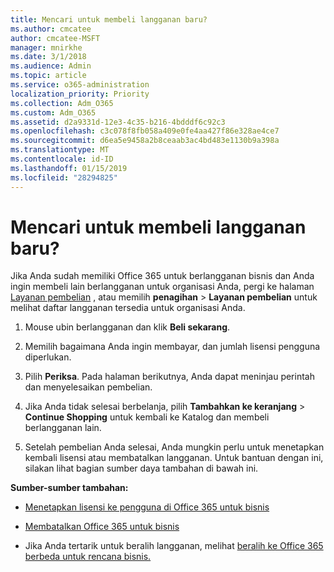 ```yaml
---
title: Mencari untuk membeli langganan baru?
ms.author: cmcatee
author: cmcatee-MSFT
manager: mnirkhe
ms.date: 3/1/2018
ms.audience: Admin
ms.topic: article
ms.service: o365-administration
localization_priority: Priority
ms.collection: Adm_O365
ms.custom: Adm_O365
ms.assetid: d2a9331d-12e3-4c35-b216-4bdddf6c92c3
ms.openlocfilehash: c3c078f8fb058a409e0fe4aa427f86e328ae4ce7
ms.sourcegitcommit: d6ea5e9458a2b8ceaab3ac4bd483e1130b9a398a
ms.translationtype: MT
ms.contentlocale: id-ID
ms.lasthandoff: 01/15/2019
ms.locfileid: "28294825"
---
```

# <a name="looking-to-buy-a-new-subscription"></a>Mencari untuk membeli langganan baru?

Jika Anda sudah memiliki Office 365 untuk berlangganan bisnis dan Anda ingin membeli lain berlangganan untuk organisasi Anda, pergi ke halaman [Layanan pembelian](https://go.microsoft.com/fwlink/p/?linkid=868433) , atau memilih **penagihan** \> **Layanan pembelian** untuk melihat daftar langganan tersedia untuk organisasi Anda. 
  
1. Mouse ubin berlangganan dan klik **Beli sekarang**.
    
2. Memilih bagaimana Anda ingin membayar, dan jumlah lisensi pengguna diperlukan.
    
3. Pilih **Periksa**. Pada halaman berikutnya, Anda dapat meninjau perintah dan menyelesaikan pembelian.
    
4. Jika Anda tidak selesai berbelanja, pilih **Tambahkan ke keranjang** \> **Continue Shopping** untuk kembali ke Katalog dan membeli berlangganan lain. 
    
5. Setelah pembelian Anda selesai, Anda mungkin perlu untuk menetapkan kembali lisensi atau membatalkan langganan. Untuk bantuan dengan ini, silakan lihat bagian sumber daya tambahan di bawah ini.
    
 **Sumber-sumber tambahan:**
  
- [Menetapkan lisensi ke pengguna di Office 365 untuk bisnis](https://support.office.com/article/997596b5-4173-4627-b915-36abac6786dc)
    
- [Membatalkan Office 365 untuk bisnis](https://support.office.com/article/b1bc0bef-4608-4601-813a-cdd9f746709a)
    
- Jika Anda tertarik untuk beralih langganan, melihat [beralih ke Office 365 berbeda untuk rencana bisnis.](https://support.office.com/article/73318661-8f33-478b-bcc7-fb8d69dbb22a)
    

